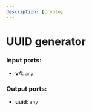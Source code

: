 ```yaml
---
description: [crypto]
---
```


# UUID generator

### Input ports:

* __v4__: `any`

### Output ports:

* __uuid__: `any`

